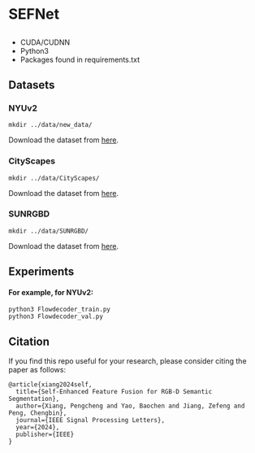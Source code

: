 # SEFNet

## 

- CUDA/CUDNN
- Python3
- Packages found in requirements.txt

## Datasets

### NYUv2 

```
mkdir ../data/new_data/
```

Download the dataset from [here](https://cs.nyu.edu/~fergus/datasets/nyu_depth_v2.html).

### CityScapes

```
mkdir ../data/CityScapes/
```

Download the dataset from [here](https://www.cityscapes-dataset.com/).

### SUNRGBD

```
mkdir ../data/SUNRGBD/
```

Download the dataset from [here](https://rgbd.cs.princeton.edu/).

## Experiments

#### For example, for NYUv2:

```
python3 Flowdecoder_train.py
python3 Flowdecoder_val.py
```
## Citation
If you find this repo useful for your research, please consider citing the paper as follows:
```
@article{xiang2024self,
  title={Self-Enhanced Feature Fusion for RGB-D Semantic Segmentation},
  author={Xiang, Pengcheng and Yao, Baochen and Jiang, Zefeng and Peng, Chengbin},
  journal={IEEE Signal Processing Letters},
  year={2024},
  publisher={IEEE}
}
```


